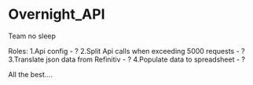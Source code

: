 # Overnight_API
Team no sleep

Roles:
1.Api config - ?
2.Split Api calls when exceeding 5000 requests - ?
3.Translate json data from Refinitiv - ?
4.Populate data to spreadsheet - ?

All the best....
